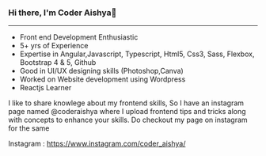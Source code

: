 ### Hi there,  I'm Coder Aishya👋
_________________________________________________________________________________________________________________________________________________________________________

- Front end Development Enthusiastic 
- 5+ yrs of Experience
- Expertise in Angular,Javascript, Typescript, Html5, Css3, Sass, Flexbox, Bootstrap 4 & 5, Github
- Good in UI/UX designing skills (Photoshop,Canva)
- Worked on Website development using Wordpress
- Reactjs Learner
 
I like to share knowlege about my frontend skills, So I have an instagram page named @coderaishya where I upload frontend tips and tricks along with 
concepts to enhance your skills. Do checkout my page on instagram for the same  

Instagram : https://www.instagram.com/coder_aishya/
